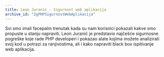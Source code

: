 ```yaml
---
title: Leon Juranić - Sigurnost web aplikacija
archive_id: "ZgPHPSigurnostWebAplikacija"
---
```


Svi smo imali facepalm trenutak kada su nam korisnici pokazali kakve smo
propuste u stanju napraviti. Leon Juranić je predstavio najčešće sigurnosne
pogreške koje rade PHP developeri i pokazao alate kojima možete analizirati svoj
kod u potrazi za ranjivostima, ali i kako napraviti black box ispitivanje web
aplikacija.
